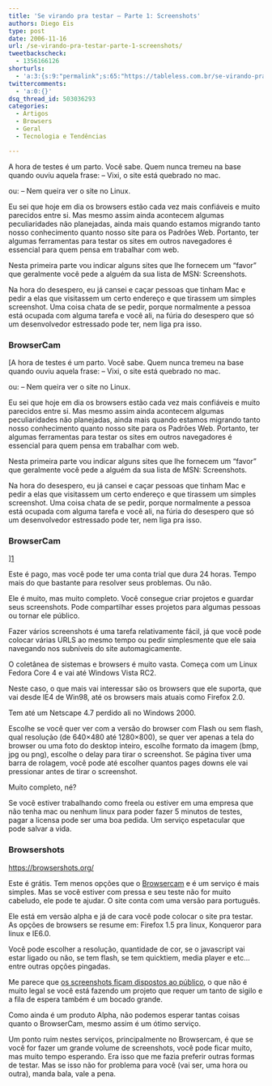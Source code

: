 ```yaml
---
title: 'Se virando pra testar – Parte 1: Screenshots'
authors: Diego Eis
type: post
date: 2006-11-16
url: /se-virando-pra-testar-parte-1-screenshots/
tweetbackscheck:
  - 1356166126
shorturls:
  - 'a:3:{s:9:"permalink";s:65:"https://tableless.com.br/se-virando-pra-testar-parte-1-screenshots";s:7:"tinyurl";s:26:"https://tinyurl.com/4xbc3a5";s:4:"isgd";s:19:"https://is.gd/3w2hBq";}'
twittercomments:
  - 'a:0:{}'
dsq_thread_id: 503036293
categories:
  - Artigos
  - Browsers
  - Geral
  - Tecnologia e Tendências

---
```

A hora de testes é um parto. Você sabe. Quem nunca tremeu na base quando ouviu aquela frase: &#8211; Vixi, o site está quebrado no mac.
  
ou: &#8211; Nem queira ver o site no Linux.

Eu sei que hoje em dia os browsers estão cada vez mais confiáveis e muito parecidos entre si. Mas mesmo assim ainda acontecem algumas peculiaridades não planejadas, ainda mais quando estamos migrando tanto nosso conhecimento quanto nosso site para os Padrões Web. Portanto, ter algumas ferramentas para testar os sites em outros navegadores é essencial para quem pensa em trabalhar com web.

Nesta primeira parte vou indicar alguns sites que lhe fornecem um &#8220;favor&#8221; que geralmente você pede a alguém da sua lista de MSN: Screenshots.
  
Na hora do desespero, eu já cansei e caçar pessoas que tinham Mac e pedir a elas que visitassem um certo endereço e que tirassem um simples screenshot. Uma coisa chata de se pedir, porque normalmente a pessoa está ocupada com alguma tarefa e você ali, na fúria do desespero que só um desenvolvedor estressado pode ter, nem liga pra isso.

### BrowserCam

[A hora de testes é um parto. Você sabe. Quem nunca tremeu na base quando ouviu aquela frase: &#8211; Vixi, o site está quebrado no mac.
  
ou: &#8211; Nem queira ver o site no Linux.

Eu sei que hoje em dia os browsers estão cada vez mais confiáveis e muito parecidos entre si. Mas mesmo assim ainda acontecem algumas peculiaridades não planejadas, ainda mais quando estamos migrando tanto nosso conhecimento quanto nosso site para os Padrões Web. Portanto, ter algumas ferramentas para testar os sites em outros navegadores é essencial para quem pensa em trabalhar com web.

Nesta primeira parte vou indicar alguns sites que lhe fornecem um &#8220;favor&#8221; que geralmente você pede a alguém da sua lista de MSN: Screenshots.
  
Na hora do desespero, eu já cansei e caçar pessoas que tinham Mac e pedir a elas que visitassem um certo endereço e que tirassem um simples screenshot. Uma coisa chata de se pedir, porque normalmente a pessoa está ocupada com alguma tarefa e você ali, na fúria do desespero que só um desenvolvedor estressado pode ter, nem liga pra isso.

### BrowserCam

][1] 

Este é pago, mas você pode ter uma conta trial que dura 24 horas. Tempo mais do que bastante para resolver seus problemas. Ou não.
  
Ele é muito, mas muito completo. Você consegue criar projetos e guardar seus screenshots. Pode compartilhar esses projetos para algumas pessoas ou tornar ele público.

Fazer vários screenshots é uma tarefa relativamente fácil, já que você pode colocar várias URLS ao mesmo tempo ou pedir simplesmente que ele saia navegando nos subníveis do site automagicamente.

O coletânea de sistemas e browsers é muito vasta. Começa com um Linux Fedora Core 4 e vai até Windows Vista RC2.
  
Neste caso, o que mais vai interessar são os browsers que ele suporta, que vai desde IE4 de Win98, até os browsers mais atuais como Firefox 2.0.
  
Tem até um Netscape 4.7 perdido ali no Windows 2000.

Escolhe se você quer ver com a versão do browser com Flash ou sem flash, qual resolução (de 640&#215;480 até 1280&#215;800), se quer ver apenas a tela do browser ou uma foto do desktop inteiro, escolhe formato da imagem (bmp, jpg ou png), escolhe o delay para tirar o screenshot. Se página tiver uma barra de rolagem, você pode até escolher quantos pages downs ele vai pressionar antes de tirar o screenshot.

Muito completo, né?
  
Se você estiver trabalhando como freela ou estiver em uma empresa que não tenha mac ou nenhum linux para poder fazer 5 minutos de testes, pagar a licensa pode ser uma boa pedida. Um serviço espetacular que pode salvar a vida.

### Browsershots

<https://browsershots.org/>

Este é grátis. Tem menos opções que o [Browsercam][1] e é um serviço é mais simples. Mas se você estiver com pressa e seu teste não for muito cabeludo, ele pode te ajudar. O site conta com uma versão para português.

Ele está em versão alpha e já de cara você pode colocar o site pra testar. As opções de browsers se resume em: Firefox 1.5 pra linux, Konqueror para linux e IE6.0.

Você pode escolher a resolução, quantidade de cor, se o javascript vai estar ligado ou não, se tem flash, se tem quicktiem, media player e etc&#8230; entre outras opções pingadas.

Me parece que [os screenshots ficam dispostos ao público][2], o que não é muito legal se você está fazendo um projeto que requer um tanto de sigilo e a fila de espera também é um bocado grande.
  
Como ainda é um produto Alpha, não podemos esperar tantas coisas quanto o BrowserCam, mesmo assim é um ótimo serviço.

Um ponto ruim nestes serviços, principalmente no Browsercam, é que se você for fazer um grande volume de screenshots, você pode ficar muito, mas muito tempo esperando. Era isso que me fazia preferir outras formas de testar. Mas se isso não for problema para você (vai ser, uma hora ou outra), manda bala, vale a pena.

 [1]: https://www.browsercam.com/
 [2]: https://browsershots.org/screenshots/